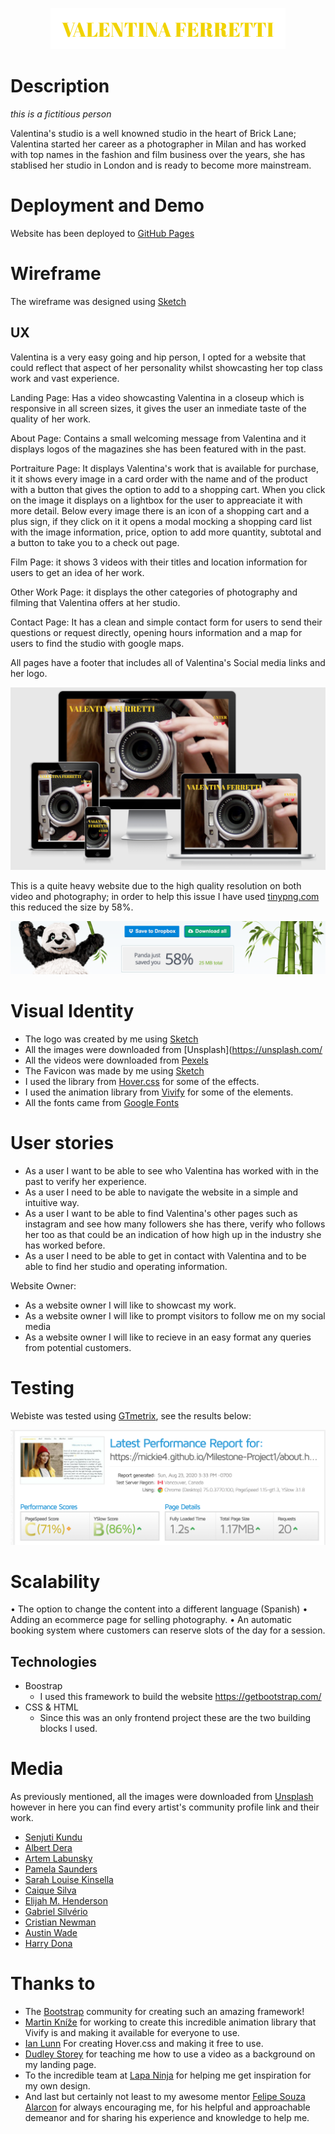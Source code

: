 <p align="center">
  <img src="assets/images/logo-valentina.png" alt="Valentina Ferretti logo"/>
</p>


# Description
*this is a fictitious person*

Valentina's studio is a well knowned studio in the heart of Brick Lane; Valentina started her career as a photographer in Milan and has worked with top names in the fashion and film business over the years, she has stablised her studio in London and is ready to become more mainstream. 

# Deployment and Demo

Website has been deployed to [GitHub Pages](https://github.com/Mickie4/Milestone-Project1)


# Wireframe

The wireframe was designed using [Sketch](https://www.sketch.com/)
 
## UX
 
 Valentina is a very easy going and hip person, I opted for a website that could reflect that aspect of her personality whilst showcasting her top class work and vast experience.

Landing Page: Has a video showcasting Valentina in a closeup which is responsive in all screen sizes, it gives the user an inmediate taste of the quality of her work.

About Page: Contains a small welcoming message from Valentina and it displays logos of the magazines she has been featured with in the past.

Portraiture Page: It displays Valentina's work that is available for purchase, it it shows every image in a card order with the name and of the product with a button that gives the option to add to a shopping cart. When you click on the image it displays on a lightbox for the user to appreaciate it with more detail. Below every image there is an icon of a shopping cart and a plus sign, if they click on it it opens a modal mocking a shopping card list with the image information, price, option to add more quantity, subtotal and a button to take you to a check out page.

Film Page: it shows 3 videos with their titles and location information for users to get an idea of her work.

Other Work Page: it displays the other categories of photography and filming that Valentina offers at her studio. 

Contact Page: It has a clean and simple contact form for users to send their questions or request directly, opening hours information and a map for users to find the studio with google maps.

All pages have a footer that includes all of Valentina's Social media links and her logo.

<p align="center">
  <img src="assets/images/ux.png" alt="Landing Page Responsive"/>
</p>

This is a quite heavy website due to the high quality resolution on both video and photography; in order to help this issue I have used [tinypng.com](https://tinypng.com/) this reduced the size by 58%.

<p align="center">
  <img src="assets/images/tinypng.png" alt="Tiny PNG "/>
</p>


# Visual Identity

- The logo was created by me using [Sketch](https://www.sketch.com/)
- All the images were downloaded from [Unsplash](https://unsplash.com/
- All the videos were downloaded from [Pexels](https://www.pexels.com/)
- The Favicon was made by me using [Sketch](https://www.sketch.com/)
- I used the library from [Hover.css](https://ianlunn.github.io/Hover/) for some of the effects.
- I used the animation library from [Vivify](http://vivify.mkcreative.cz/) for some of the elements.
- All the fonts came from [Google Fonts](https://fonts.google.com/)

# User stories

-	As a user I want to be able to see who Valentina has worked with in the past to verify her experience.
-	As a user I need to be able to navigate the website in a simple and intuitive way.
- As a user I want to be able to find Valentina's other pages such as instagram and see how many followers she has there, verify who follows her too as that could be an indication of how high up in the industry she has worked before.
-	As a user I need to be able to get in contact with Valentina and to be able to find her studio and operating information. 

Website Owner:
- As a website owner I will like to showcast my work.
- As a website owner I will like to prompt visitors to follow me on my social media
- As a website owner I will like to recieve in an easy format any queries from potential customers.


# Testing

Webiste was tested using [GTmetrix](https://gtmetrix.com/), see the results below:
<p align="center">
  <img src="assets/images/gtmetrix.png" alt="Valentina Ferretti logo"/>
</p>



# Scalability
•	The option to change the content into a different language (Spanish)
•	Adding an ecommerce page for selling photography.
•   An automatic booking system where customers can reserve slots of the day for a session.


## Technologies

- Boostrap 
    - I used this framework to build the website https://getbootstrap.com/
- CSS & HTML
    - Since this was an only frontend project these are the two building blocks I used.





# Media 

As previously mentioned, all the images were downloaded from [Unsplash](https://unsplash.com/) however in here you can find every artist's community profile link and their work.

- [Senjuti Kundu](https://unsplash.com/@senjuti)
- [Albert Dera](https://unsplash.com/@albertdera)
- [Artem Labunsky](https://unsplash.com/@labunsky)
- [Pamela Saunders](https://unsplash.com/@pamsaunders)
- [Sarah Louise Kinsella](https://unsplash.com/@sarahlouisekinsella)
- [Caique Silva](https://unsplash.com/@caiqueportraits)
- [Elijah M. Henderson](https://unsplash.com/@elijahhenderson)
- [Gabriel Silvério](https://unsplash.com/@gabrielsilverio)
- [Cristian Newman](https://unsplash.com/@cristian_newman)
- [Austin Wade](https://unsplash.com/@austin_wade)
- [Harry Dona](https://unsplash.com/@harrydona)




# Thanks to
- The [Bootstrap](https://getbootstrap.com/) community for creating such an amazing framework!
- [Martin Kníže](https://github.com/Martz90) for working to create this incredible animation library that Vivify is and making it available for everyone to use.
- [Ian Lunn](https://ianlunn.co.uk/) For creating Hover.css and making it free to use.
- [Dudley Storey](http://thenewcode.com/) for teaching me how to use a video as a background on my landing page.
- To the incredible team at [Lapa Ninja](https://www.lapa.ninja/) for helping me get inspiration for my own design.
- And last but certainly not least to my awesome mentor [Felipe Souza Alarcon](https://www.linkedin.com/in/felipe-alarcon/) for always encouraging me, for his helpful and approachable demeanor and for sharing his experience and knowledge to help me.
